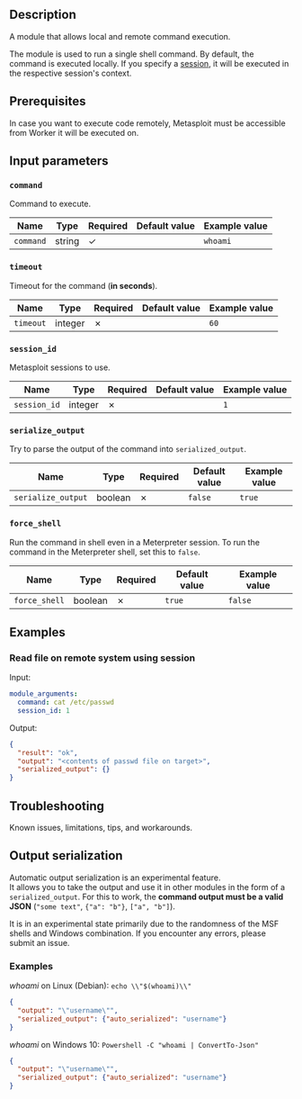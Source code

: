 
## Description
A module that allows local and remote command execution.

The module is used to run a single shell command.  By default, the command is executed locally. If you specify a [session](../../design-phase/step.md#session-management), it will be executed in the respective session's context.

## Prerequisites
In case you want to execute code remotely, Metasploit must be accessible from Worker it will be executed on.

## Input parameters

### `command`
Command to execute.

| Name      | Type   | Required | Default value | Example value |
|-----------|--------|----------|---------------|---------------|
| `command` | string | &check;  |               | `whoami`      |

### `timeout`
Timeout for the command (**in seconds**).

| Name      | Type    | Required | Default value | Example value |
|-----------|---------|----------|---------------|---------------|
| `timeout` | integer | &cross;  |               | `60`          |

### `session_id`
Metasploit sessions to use.

| Name         | Type    | Required | Default value | Example value |
|--------------|---------|----------|---------------|---------------|
| `session_id` | integer | &cross;  |               | `1`           |

### `serialize_output`
Try to parse the output of the command into `serialized_output`.

| Name               | Type    | Required | Default value | Example value |
|--------------------|---------|----------|---------------|---------------|
| `serialize_output` | boolean | &cross;  | `false`       | `true`        |

### `force_shell`
Run the command in shell even in a Meterpreter session. To run the command in the Meterpreter shell, set this to `false`.

| Name          | Type    | Required | Default value | Example value |
|---------------|---------|----------|---------------|---------------|
| `force_shell` | boolean | &cross;  | `true`        | `false`       |

## Examples

### Read file on remote system using session

Input:
```yaml
module_arguments:
  command: cat /etc/passwd
  session_id: 1
```

Output:
```json
{
  "result": "ok",
  "output": "<contents of passwd file on target>",
  "serialized_output": {}
}
```

## Troubleshooting
Known issues, limitations, tips, and workarounds.

## Output serialization
Automatic output serialization is an experimental feature.  
It allows you to take the output and use it in other modules in the form of a `serialized_output`. For this to work, the **command output must be a valid JSON** (`"some text"`, `{"a": "b"}`, `["a", "b"]`).

It is in an experimental state primarily due to the randomness of the MSF shells and Windows combination. If you encounter any errors, please submit an issue.

### Examples
*whoami* on Linux (Debian): `echo \\"$(whoami)\\"`
```json
{
  "output": "\"username\"",
  "serialized_output": {"auto_serialized": "username"}
}
```

*whoami* on Windows 10: `Powershell -C "whoami | ConvertTo-Json"`
```json
{
  "output": "\"username\"",
  "serialized_output": {"auto_serialized": "username"}
}
```
